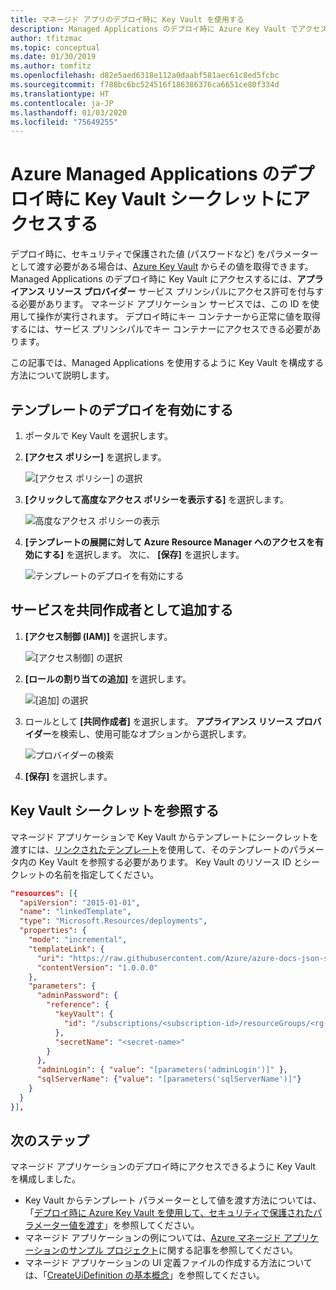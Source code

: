 ```yaml
---
title: マネージド アプリのデプロイ時に Key Vault を使用する
description: Managed Applications のデプロイ時に Azure Key Vault でアクセス シークレットを使用する方法を示します。
author: tfitzmac
ms.topic: conceptual
ms.date: 01/30/2019
ms.author: tomfitz
ms.openlocfilehash: d82e5aed6318e112a0daabf581aec61c8ed5fcbc
ms.sourcegitcommit: f788bc6bc524516f186386376ca6651ce80f334d
ms.translationtype: HT
ms.contentlocale: ja-JP
ms.lasthandoff: 01/03/2020
ms.locfileid: "75649255"
---
```

# <a name="access-key-vault-secret-when-deploying-azure-managed-applications"></a>Azure Managed Applications のデプロイ時に Key Vault シークレットにアクセスする

デプロイ時に、セキュリティで保護された値 (パスワードなど) をパラメーターとして渡す必要がある場合は、[Azure Key Vault](../../key-vault/key-vault-overview.md) からその値を取得できます。 Managed Applications のデプロイ時に Key Vault にアクセスするには、**アプライアンス リソース プロバイダー** サービス プリンシパルにアクセス許可を付与する必要があります。 マネージド アプリケーション サービスでは、この ID を使用して操作が実行されます。 デプロイ時にキー コンテナーから正常に値を取得するには、サービス プリンシパルでキー コンテナーにアクセスできる必要があります。

この記事では、Managed Applications を使用するように Key Vault を構成する方法について説明します。

## <a name="enable-template-deployment"></a>テンプレートのデプロイを有効にする

1. ポータルで Key Vault を選択します。

1. **[アクセス ポリシー]** を選択します。   

   ![[アクセス ポリシー] の選択](./media/key-vault-access/select-access-policies.png)

1. **[クリックして高度なアクセス ポリシーを表示する]** を選択します。

   ![高度なアクセス ポリシーの表示](./media/key-vault-access/advanced.png)

1. **[テンプレートの展開に対して Azure Resource Manager へのアクセスを有効にする]** を選択します。 次に、 **[保存]** を選択します。

   ![テンプレートのデプロイを有効にする](./media/key-vault-access/enable-template.png)

## <a name="add-service-as-contributor"></a>サービスを共同作成者として追加する

1. **[アクセス制御 (IAM)]** を選択します。

   ![[アクセス制御] の選択](./media/key-vault-access/access-control.png)

1. **[ロールの割り当ての追加]** を選択します。

   ![[追加] の選択](./media/key-vault-access/add-access-control.png)

1. ロールとして **[共同作成者]** を選択します。 **アプライアンス リソース プロバイダー**を検索し、使用可能なオプションから選択します。

   ![プロバイダーの検索](./media/key-vault-access/search-provider.png)

1. **[保存]** を選択します。

## <a name="reference-key-vault-secret"></a>Key Vault シークレットを参照する

マネージド アプリケーションで Key Vault からテンプレートにシークレットを渡すには、[リンクされたテンプレート](../templates/linked-templates.md)を使用して、そのテンプレートのパラメータ内の Key Vault を参照する必要があります。 Key Vault のリソース ID とシークレットの名前を指定してください。

```json
"resources": [{
  "apiVersion": "2015-01-01",
  "name": "linkedTemplate",
  "type": "Microsoft.Resources/deployments",
  "properties": {
    "mode": "incremental",
    "templateLink": {
      "uri": "https://raw.githubusercontent.com/Azure/azure-docs-json-samples/master/azure-resource-manager/keyvaultparameter/sqlserver.json",
      "contentVersion": "1.0.0.0"
    },
    "parameters": {
      "adminPassword": {
        "reference": {
          "keyVault": {
            "id": "/subscriptions/<subscription-id>/resourceGroups/<rg-name>/providers/Microsoft.KeyVault/vaults/<key-vault-name>"
          },
          "secretName": "<secret-name>"
        }
      },
      "adminLogin": { "value": "[parameters('adminLogin')]" },
      "sqlServerName": {"value": "[parameters('sqlServerName')]"}
    }
  }
}],
```

## <a name="next-steps"></a>次のステップ

マネージド アプリケーションのデプロイ時にアクセスできるように Key Vault を構成しました。

* Key Vault からテンプレート パラメーターとして値を渡す方法については、「[デプロイ時に Azure Key Vault を使用して、セキュリティで保護されたパラメーター値を渡す](../templates/key-vault-parameter.md)」を参照してください。
* マネージド アプリケーションの例については、[Azure マネージド アプリケーションのサンプル プロジェクト](sample-projects.md)に関する記事を参照してください。
* マネージド アプリケーションの UI 定義ファイルの作成する方法については、「[CreateUiDefinition の基本概念](create-uidefinition-overview.md)」を参照してください。